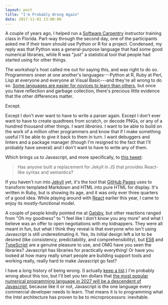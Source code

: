 ```yaml
---
layout: post
title: "I'm Probably Wrong Again"
date: 2017-11-01 13:00:00
---
```


A couple of years ago,
I helped run a [Software Carpentry][swc] instructor training class in Florida.
Part-way through the second day,
one of the participants asked me if their team should use Python or R for a project.
Condensed,
my reply was that Python was a general-purpose language that had some good numerical libraries,
while R was "just" a statistical tool that people had started using for other things.

The workshop's host called me out for saying this,
and was right to do so.
Programmers sneer at one another's languages---Python at R,
Ruby at Perl,
Lisp at everyone and everyone at Visual Basic---and they're all wrong to do so.
[Some languages are easier for novices to learn than others][stefik],
but once you have reflection and garbage collection,
there's precious little evidence that the other differences matter.

Except.

Except I don't ever want to have to write a parser again.
Except I don't ever want to have to create quadtrees from scratch,
or decode PNGs,
or any of a hundred thousand other things.
I want *libraries*.
I want to be able to build on the work of a million other programmers
and know that if I make something useful I'll be able to give it back to them in turn.
I want debuggers and linters and a package manager
(though I'm resigned to the fact that I'll probably have several)
and I don't want to have to write any of them.

Which brings us to Javascript,
and more specifically, to [this tweet][original-tweet]:

> Has anyone built a replacement for Jekyll in JS that provides React-like syntax and semantics?

If you haven't run into [Jekyll][jekyll] yet,
it's the tool that [GitHub Pages][ghp] uses to transform templated Markdown and HTML
into pure HTML for display.
It's written in Ruby,
but is showing its age,
and it was only ever three quarters of a good idea.
While playing around with [React][react] earlier this year,
I came to enjoy its mostly-functional model.

A couple of people kindly pointed me at [Gatsby][gatsby],
but other reactions
ranged from "Oh my goodness" to "I feel like I don't know you any more"
and what I believe was an offer to open negotiations with my kidnappers.
They were all meant in fun,
but what I think they reveal is that everyone who isn't using Javascript is still underestimating it.
Yes,
its initial design left a lot to be desired
(like consistency, predictability, and comprehensibility),
but [ES6][es6] and [TypeScript][typescript] are a genuine pleasure to use,
and OMG have you seen the libraries?
Javascript has libraries for practically everything!
Or have you looked at how many really smart people are building support tools
and working really, really hard to make Javascript go fast?

I have a long history of being wrong.
(I actually [keep a list][mistakes].)
I'm probably wrong about this too,
but I'll bet you ten dollars that
[the most popular numerical programming language in 2027 will be a descendent of Javascript][numjs],
because like it or not,
Javascript is the one language every commercial developer needs to learn.
That means it is to programming what the Intel architecture has proven to be to microprocessors:
inevitable.

[es6]: http://es6-features.org/
[gatsby]: https://www.gatsbyjs.org/
[ghp]: https://pages.github.com/
[jekyll]: https://jekyllrb.com/
[mistakes]: http://third-bit.com/2015/12/06/just-keep-swimming.html
[numjs]: http://third-bit.com/2017/05/22/numerical-javascript.html
[original-tweet]: https://twitter.com/gvwilson/status/925714333392289793
[react]: https://reactjs.org/
[stefik]: http://neverworkintheory.org/2014/01/29/stefik-siebert-syntax.html
[swc]: http://software-carpentry.org
[typescript]: https://www.typescriptlang.org/
